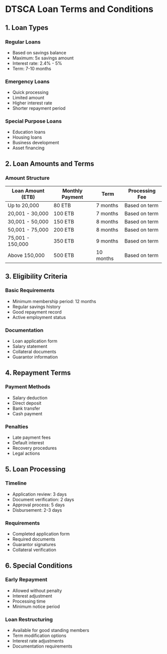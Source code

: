 # DTSCA Loan Terms and Conditions

## 1. Loan Types

### Regular Loans
- Based on savings balance
- Maximum: 5x savings amount
- Interest rate: 2.4% - 5%
- Term: 7-10 months

### Emergency Loans
- Quick processing
- Limited amount
- Higher interest rate
- Shorter repayment period

### Special Purpose Loans
- Education loans
- Housing loans
- Business development
- Asset financing

## 2. Loan Amounts and Terms

### Amount Structure
| Loan Amount (ETB) | Monthly Payment | Term | Processing Fee |
|-------------------|-----------------|------|----------------|
| Up to 20,000 | 80 ETB | 7 months | Based on term |
| 20,001 - 30,000 | 100 ETB | 7 months | Based on term |
| 30,001 - 50,000 | 150 ETB | 8 months | Based on term |
| 50,001 - 75,000 | 200 ETB | 8 months | Based on term |
| 75,001 - 150,000 | 350 ETB | 9 months | Based on term |
| Above 150,000 | 500 ETB | 10 months | Based on term |

## 3. Eligibility Criteria

### Basic Requirements
- Minimum membership period: 12 months
- Regular savings history
- Good repayment record
- Active employment status

### Documentation
- Loan application form
- Salary statement
- Collateral documents
- Guarantor information

## 4. Repayment Terms

### Payment Methods
- Salary deduction
- Direct deposit
- Bank transfer
- Cash payment

### Penalties
- Late payment fees
- Default interest
- Recovery procedures
- Legal actions

## 5. Loan Processing

### Timeline
- Application review: 3 days
- Document verification: 2 days
- Approval process: 5 days
- Disbursement: 2-3 days

### Requirements
- Completed application form
- Required documents
- Guarantor signatures
- Collateral verification

## 6. Special Conditions

### Early Repayment
- Allowed without penalty
- Interest adjustment
- Processing time
- Minimum notice period

### Loan Restructuring
- Available for good standing members
- Term modification options
- Interest rate adjustments
- Documentation requirements 